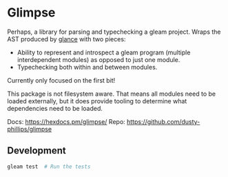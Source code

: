 # Glimpse

Perhaps, a library for parsing and typechecking a gleam project. Wraps the AST
produced by [glance](https://hex.pm/packages/glance) with two pieces:

- Ability to represent and introspect a gleam program (multiple interdependent
  modules) as opposed to just one module.
- Typechecking both within and between modules.

Currently only focused on the first bit!

This package is not filesystem aware. That means all modules need to be loaded
externally, but it does provide tooling to determine what dependencies need
to be loaded.

Docs: https://hexdocs.pm/glimpse/
Repo: https://github.com/dusty-phillips/glimpse

## Development

```sh
gleam test  # Run the tests
```
